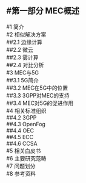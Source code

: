 #第一部分 MEC概述                
---------            
#1	简介            
#2	相似解决方案           
##2.1	边缘计算            
##2.2	微云                 
##2.3	雾计算             
##2.4	对比分析                 
#3	MEC与5G                
##3.1	5G简介              
##3.2	MEC在5G中的位置	              
##3.3	3GPP对MEC的支持                   
##3.4	MEC对5G的促进作用                 
#4	相关标准组织                   
##4.2	3GPP                
##4.3	OpenFog                   
##4.4	OEC                
##4.5	ECC                  
##4.6	CCSA                     
#5	相关白皮书                    
#6	主要研究范畴                 
#7	问题划分               
#8	参考资料               
